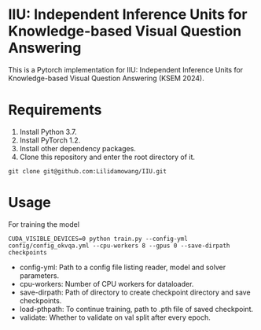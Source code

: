 # IIU: Independent Inference Units for Knowledge-based Visual Question Answering
This is a Pytorch implementation for IIU: Independent Inference Units for Knowledge-based Visual Question Answering (KSEM 2024).

# Requirements
1. Install Python 3.7.
2. Install PyTorch 1.2.
3. Install other dependency packages.
4. Clone this repository and enter the root directory of it.
```
git clone git@github.com:Lilidamowang/IIU.git
```

# Usage
For training the model
```
CUDA_VISIBLE_DEVICES=0 python train.py --config-yml config/config_okvqa.yml --cpu-workers 8 --gpus 0 --save-dirpath checkpoints
```
* config-yml: Path to a config file listing reader, model and solver parameters.
* cpu-workers: Number of CPU workers for dataloader.
* save-dirpath: Path of directory to create checkpoint directory and save checkpoints.
* load-pthpath: To continue training, path to .pth file of saved checkpoint.
* validate: Whether to validate on val split after every epoch.
  